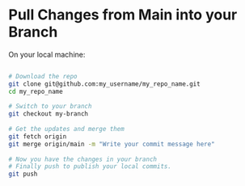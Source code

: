 # Pull Changes from Main into your Branch

On your local machine:
```bash

# Download the repo
git clone git@github.com:my_username/my_repo_name.git
cd my_repo_name
 
# Switch to your branch
git checkout my-branch
 
# Get the updates and merge them
git fetch origin
git merge origin/main -m "Write your commit message here"
 
# Now you have the changes in your branch
# Finally push to publish your local commits.
git push
```